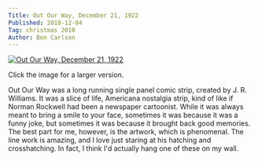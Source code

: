 ```yaml
---
Title: Out Our Way, December 21, 1922
Published: 2018-12-04
Tag: christmas 2018
Author: Ben Carlsen
---
```


[![Out Our Way, December 21, 1922](http://blog.arkholt.com/media/decstrips2018/04-oow-221221.jpg)](http://blog.arkholt.com/media/decstrips2018/04-oow-221221.jpg)

Click the image for a larger version.

Out Our Way was a long running single panel comic strip, created by J. R. Williams. It was a slice of life, Americana nostalgia strip, kind of like if Norman Rockwell had been a newspaper cartoonist. While it was always meant to bring a smile to your face, sometimes it was because it was a funny joke, but sometimes it was because it brought back good memories. The best part for me, however, is the artwork, which is phenomenal. The line work is amazing, and I love just staring at his hatching and crosshatching. In fact, I think I'd actually hang one of these on my wall.
